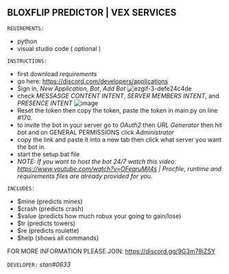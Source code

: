 <h2>BLOXFLIP PREDICTOR | VEX SERVICES</h2>
  
`REUIREMENTS:`
  - python
  - visual studio code ( optional )
  
  `INSTRUCTIONS:`
  - first download *requirements*
  - go here: https://discord.com/developers/applications
  - Sign in, *New Application*, *Bot*, *Add Bot*   ![ezgif-3-defe24c4de](https://user-images.githubusercontent.com/104242556/201551692-92fb52e2-5335-434d-bda0-7388c10dbf8d.gif)
  - check *MESSASGE CONTENT INTENT*, *SERVER MEMBERS INTENT*, and *PRESENCE INTENT* ![image](https://user-images.githubusercontent.com/104242556/201551774-c2814f14-d7ae-4957-a788-2daf8613fbc7.png)
  - Reset the token then copy the token,  paste the token in main.py on line #170.
  - to invite the bot in your server go to *OAuth2* then *URL Generator* then hit *bot* and on GENERAL PERMISSIONS click *Administrator*
  - copy the link and paste it into a new tab then click what server you want the bot in.
  - start the setup.bat file
  - *NOTE: If you want to host the bot 24/7 watch this video: https://www.youtube.com/watch?v=OFearuMjI4s  | Procfile, runtime and requirements files are already provided for you.*

`INCLUDES:`
- $mine (predicts mines)
- $crash (predicts crash)
- $value (predicts how much robux your going to gain/lose)
- $tr (predicts towers)
- $re (predicts roulette)
- $help (shows all commands)

FOR MORE INFORMATION PLEASE JOIN: https://discord.gg/9G3m78jZSY

`DEVELOPER:` *stan#0633*
